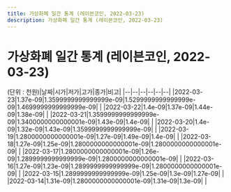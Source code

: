 ```yaml
---
title: 가상화폐 일간 통계 (레이븐코인, 2022-03-23)
description: 가상화폐 일간 통계 (레이븐코인, 2022-03-23)
---
```


가상화폐 일간 통계 (레이븐코인, 2022-03-23)
===

(단위 : 천원)|날짜|시가|저가|고가|종가|비고|
|--|--|--|--|--|--|
|2022-03-23|1.37e-09|1.3599999999999999e-09|1.5299999999999999e-09|1.4699999999999999e-09|    |
|2022-03-22|1.4e-09|1.37e-09|1.44e-09|1.38e-09|    |
|2022-03-21|1.3599999999999999e-09|1.3400000000000001e-09|1.43e-09|1.4e-09|    |
|2022-03-20|1.4e-09|1.32e-09|1.43e-09|1.3599999999999999e-09|    |
|2022-03-19|1.2800000000000001e-09|1.27e-09|1.49e-09|1.4e-09|    |
|2022-03-18|1.27e-09|1.25e-09|1.2800000000000001e-09|1.2800000000000001e-09|    |
|2022-03-17|1.2800000000000001e-09|1.26e-09|1.2899999999999999e-09|1.2800000000000001e-09|    |
|2022-03-16|1.27e-09|1.23e-09|1.2899999999999999e-09|1.2800000000000001e-09|    |
|2022-03-15|1.2899999999999999e-09|1.25e-09|1.3e-09|1.27e-09|    |
|2022-03-14|1.31e-09|1.2800000000000001e-09|1.31e-09|1.3e-09|    |
